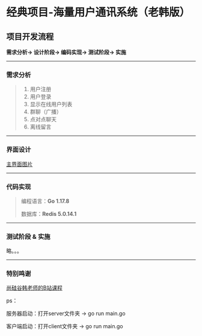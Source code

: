 # 经典项目-海量用户通讯系统（老韩版）

## 项目开发流程
**需求分析-> 设计阶段-> 编码实现-> 测试阶段-> 实施**

---

### 需求分析
>1. 用户注册
>2. 用户登录
>3. 显示在线用户列表
>4. 群聊（广播）
>5. 点对点聊天
>6. 离线留言

---

### 界面设计
[主界面图片](https://user-images.githubusercontent.com/101794815/175526091-a7fcf6b3-0254-43d1-97a4-2781dde3b4ad.png)

---

### 代码实现
> 编程语言：**Go 1.17.8** 
>
> 数据库：**Redis 5.0.14.1**

---

### 测试阶段 & 实施
略。。。

---

### 特别鸣谢
[尚硅谷韩老师的B站课程](https://www.bilibili.com/video/BV1ME411Y71o?p=301&spm_id_from=pageDriver&vd_source=6c33433908a4c5e26cc67c560056ae86)

ps：

服务器启动：打开server文件夹 -> go run main.go

客户端启动：打开client文件夹 -> go run main.go
